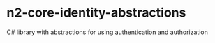 # n2-core-identity-abstractions

C# library with abstractions for using authentication and authorization
